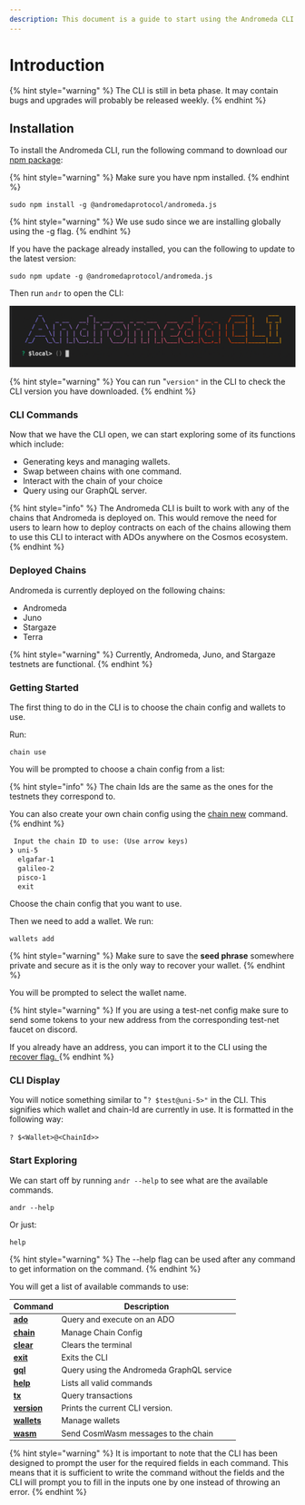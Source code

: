 ```yaml
---
description: This document is a guide to start using the Andromeda CLI.
---
```


# Introduction

{% hint style="warning" %}
The CLI is still in beta phase. It may contain bugs and upgrades will probably be released weekly.
{% endhint %}

## Installation

To install the Andromeda CLI, run the following command to download our[ npm package](https://www.npmjs.com/package/@andromedaprotocol/andromeda.js/v/0.1.3):

{% hint style="warning" %}
Make sure you have npm installed.
{% endhint %}

```
sudo npm install -g @andromedaprotocol/andromeda.js
```

{% hint style="warning" %}
We use sudo since we are installing globally using the -g flag.
{% endhint %}

If you have the package already installed, you can the following to update to the latest version:

```
sudo npm update -g @andromedaprotocol/andromeda.js
```

Then run `andr`  to open the CLI:

![Andromeda CLI ](../.gitbook/assets/ANDROMEDA-CLI.png)

{% hint style="warning" %}
You can run "`version"` in the CLI to check the CLI version you have downloaded.
{% endhint %}

### CLI Commands

Now that we have the CLI open, we can start exploring some of its functions which include:

* Generating keys and managing wallets.
* Swap between chains with one command.
* Interact with the chain of your choice
* Query using our GraphQL server.

{% hint style="info" %}
The Andromeda CLI is built to work with any of the chains that Andromeda is deployed on. This would remove the need for users to learn how to deploy contracts on each of the chains allowing them to use this CLI to interact with ADOs anywhere on the Cosmos ecosystem.&#x20;
{% endhint %}

### Deployed Chains

Andromeda is currently deployed on the following chains:

* Andromeda
* Juno
* Stargaze
* Terra

{% hint style="warning" %}
Currently, Andromeda, Juno, and Stargaze testnets are functional.
{% endhint %}

### Getting Started

The first thing to do in the CLI is to choose the chain config and wallets to use.&#x20;

Run:&#x20;

```
chain use 
```

You will be prompted to choose a chain config from a list:

{% hint style="info" %}
The chain Ids are the same as the ones for the testnets they correspond to.

You can also create your own chain config using the [chain new](chain.md#new) command.
{% endhint %}

```
 Input the chain ID to use: (Use arrow keys)
❯ uni-5 
  elgafar-1 
  galileo-2 
  pisco-1 
  exit 
```

Choose the chain config that you want to use.

Then we need to add a wallet. We run:

```
wallets add 
```

{% hint style="warning" %}
Make sure to save the **seed phrase** somewhere private and secure as it is the only way to recover your wallet.
{% endhint %}

You will be prompted to select the wallet name.&#x20;

{% hint style="warning" %}
If you are using a test-net config make sure to send some tokens to your new address from the corresponding test-net faucet on discord.

If you already have an address, you can import it to the CLI using the [recover flag. ](wallets.md#flags)
{% endhint %}

### CLI Display

You will notice something similar to "`? $test@uni-5>"` in the CLI. This signifies which wallet and chain-Id are currently in use. It is formatted in the following way:

`? $<Wallet>@<ChainId>>`

### Start Exploring

We can start off by running `andr --help` to see what are the available commands.&#x20;

```
andr --help 
```

Or just:

```
help
```

{% hint style="warning" %}
The --help flag  can be used after any command to get information on the command.
{% endhint %}

You will get a list of available commands to use:

| Command                                              | Description                               |
| ---------------------------------------------------- | ----------------------------------------- |
| ****[**ado**](ado.md)****                            | Query and execute on an ADO               |
| ****[**chain**](chain.md)****                        | Manage Chain Config                       |
| ****[**clear**](clear-and-exit.md)****               | Clears the terminal                       |
| ****[**exit**](clear-and-exit.md)****                | Exits the CLI                             |
| ****[**gql**](gql.md)****                            | Query using the Andromeda GraphQL service |
| ****[**help**](help-and-shortcuts.md)****            | Lists all valid commands                  |
| ****[**tx**](tx.md)****                              | Query transactions                        |
| ****[**version**](help-and-shortcuts.md#version)**** | Prints the current CLI version.           |
| ****[**wallets**](wallets.md)****                    | Manage wallets                            |
| ****[**wasm**](wasm.md)****                          | Send CosmWasm messages to the chain       |

{% hint style="warning" %}
It is important to note that the CLI has been designed to prompt the user for the required fields in each command. This means that it is sufficient to write the command without the fields and the CLI will prompt you to fill in the inputs one by one instead of throwing an error.&#x20;
{% endhint %}
